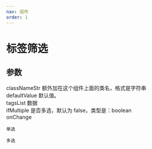 ```yaml
---
nav: 组件
order: 1
---
```


# 标签筛选

## 参数

classNameStr 额外加在这个组件上面的类名，格式是字符串  
defaultValue 默认值。  
tagsList 数据  
ifMultiple 是否多选，默认为 false，类型是：boolean  
onChange

<code src="../../sample-code/tag-select/index.tsx" description="ifMultiple 为false">单选</code>

<code src="../../sample-code/tag-select/multiple.tsx" description="ifMultiple true">多选</code>
